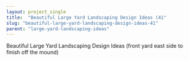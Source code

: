 ```yaml
---
layout: project_single
title:  "Beautiful Large Yard Landscaping Design Ideas (41"
slug: "beautiful-large-yard-landscaping-design-ideas-41"
parent: "large-yard-landscaping-ideas"
---
```

Beautiful Large Yard Landscaping Design Ideas (front yard east side to finish off the mound)